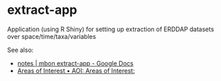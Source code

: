 # extract-app
Application (using R Shiny) for setting up extraction of ERDDAP datasets over space/time/taxa/variables

See also:
* [notes | mbon extract-app - Google Docs](https://docs.google.com/document/d/1atYZxBg7MVbyt1RX4hDgQdgZGS0uJuNdrP37vnRsxXw/edit)
* [Areas of Interest • AOI: Areas of Interest:](https://mikejohnson51.github.io/AOI/)
